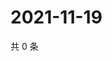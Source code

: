 # 2021-11-19

共 0 条

<!-- BEGIN WEIBO -->
<!-- 最后更新时间 Fri Nov 19 2021 22:00:41 GMT+0800 (China Standard Time) -->

<!-- END WEIBO -->
